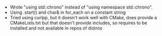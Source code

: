 * Wrote "using std::chrono" instead of "using namespace std::chrono".
* Using .start() and char& in for_each on a constant string
* Tried using curlpp, but it doesn't work well with CMake, does provide a CMakeLists.txt but that doesn't provide includes, so requires to be installed and not available in repos of distros
